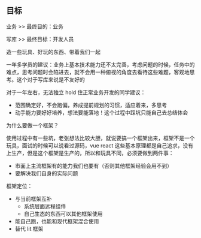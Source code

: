 ## 目标

业务 >> 最终目的：业务

写库 >> 最终目标：开发人员

造一些玩具、好玩的东西、带着我们一起



一年多学员的建议：业务上基本技术能力还不太完善，考虑问题的时候，任务中的难点，思考问题时会陷进去，就不会用一种俯视的角度去看待这些难题，客观地思考。这个对于写库来说是不友好的

对于一年左右，无法独立 hold 住正常业务开发的同学建议：

* 范围确定好，不会跑偏，养成提前规划的习惯，适应着来，多思考
* 动手能力要好好培养，想法要能落地！这个过程中踩坑只能自己去总结体会



为什么要做一个框架？

使用过程中有一些坑，老张想法比较大胆，就说要搞一个框架出来，框架不是一个玩具，面试的时候可以说看过源码，vue react 这些基本原理都是自己追求，没有上生产，但是这个框架是生产的，所以和玩具不同，必须要做到两件事：

* 市面上主流框架有的能力我们也要有（否则其他框架经验会用不到）
* 要解决我们自身的实际问题

框架定位：

* 与当前框架互补
  * 系统层面远程组件
  * 自己生态的东西可以其他框架使用
* 能自己跑，也能和现代框架混合使用
* 替代 lit 框架